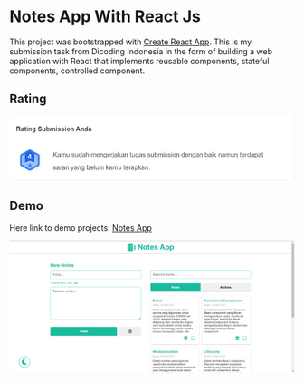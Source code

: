 # Notes App With React Js

This project was bootstrapped with [Create React App](https://github.com/facebook/create-react-app).
This is my submission task from Dicoding Indonesia in the form of building a web application with React that implements reusable components, stateful components, controlled component.

## Rating
![rating](/screenshot/rating.png)

## Demo
Here link to demo projects: [Notes App](https://refiandi-notes-app.netlify.app/)

![preview](/screenshot/preview.png)
